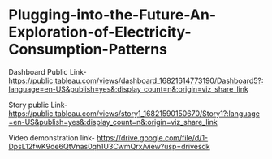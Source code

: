 # Plugging-into-the-Future-An-Exploration-of-Electricity-Consumption-Patterns


Dashboard Public Link- https://public.tableau.com/views/dashboard_16821614773190/Dashboard5?:language=en-US&publish=yes&:display_count=n&:origin=viz_share_link

Story public Link- https://public.tableau.com/views/story1_16821590150670/Story1?:language=en-US&publish=yes&:display_count=n&:origin=viz_share_link

Video demonstration link- https://drive.google.com/file/d/1-DpsL12fwK9de6QtVnas0qh1U3CwmQrx/view?usp=drivesdk
